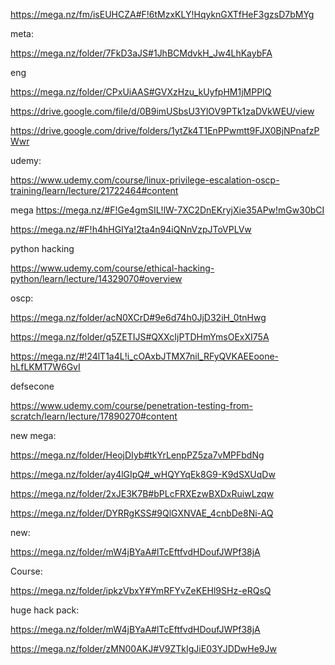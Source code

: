 https://mega.nz/fm/isEUHCZA#F!6tMzxKLY!HqyknGXTfHeF3gzsD7bMYg

meta:

https://mega.nz/folder/7FkD3aJS#1JhBCMdvkH_Jw4LhKaybFA

eng

https://mega.nz/folder/CPxUiAAS#GVXzHzu_kUyfpHM1jMPPIQ

https://drive.google.com/file/d/0B9imUSbsU3YlOV9PTk1zaDVkWEU/view

https://drive.google.com/drive/folders/1ytZk4T1EnPPwmtt9FJX0BjNPnafzPWwr


udemy:

https://www.udemy.com/course/linux-privilege-escalation-oscp-training/learn/lecture/21722464#content


mega
https://mega.nz/#F!Ge4gmSIL!lW-7XC2DnEKryjXie35APw!mGw30bCI

https://mega.nz/#F!h4hHGIYa!2ta4n94iQNnVzpJToVPLVw

python hacking

https://www.udemy.com/course/ethical-hacking-python/learn/lecture/14329070#overview



oscp:

https://mega.nz/folder/acN0XCrD#9e6d74h0JjD32iH_0tnHwg

https://mega.nz/folder/q5ZETIJS#QXXcIjPTDHmYmsOExXI75A

https://mega.nz/#!24lT1a4L!i_cOAxbJTMX7nil_RFyQVKAEEoone-hLfLKMT7W6GvI

defsecone

https://www.udemy.com/course/penetration-testing-from-scratch/learn/lecture/17890270#content


new mega:

https://mega.nz/folder/HeojDIyb#tkYrLenpPZ5za7vMPFbdNg

https://mega.nz/folder/ay4lGIpQ#_wHQYYqEk8G9-K9dSXUqDw


https://mega.nz/folder/2xJE3K7B#bPLcFRXEzwBXDxRuiwLzqw

https://mega.nz/folder/DYRRgKSS#9QlGXNVAE_4cnbDe8Ni-AQ


new:

https://mega.nz/folder/mW4jBYaA#lTcEftfvdHDoufJWPf38jA

Course:

https://mega.nz/folder/ipkzVbxY#YmRFYvZeKEHl9SHz-eRQsQ


huge hack pack:

https://mega.nz/folder/mW4jBYaA#lTcEftfvdHDoufJWPf38jA

https://mega.nz/folder/zMN00AKJ#V9ZTkIgJiE03YJDDwHe9Jw

